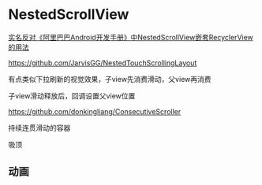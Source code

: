 # NestedScrollView

[实名反对《阿里巴巴Android开发手册》中NestedScrollView嵌套RecyclerView的用法](https://juejin.im/post/5d75e8cd6fb9a06afd662bf3#heading-0)



https://github.com/JarvisGG/NestedTouchScrollingLayout

有点类似下拉刷新的视觉效果，子view先消费滑动，父view再消费

子view滑动释放后，回调设置父view位置

https://github.com/donkingliang/ConsecutiveScroller

持续连贯滑动的容器

吸顶

## 动画

